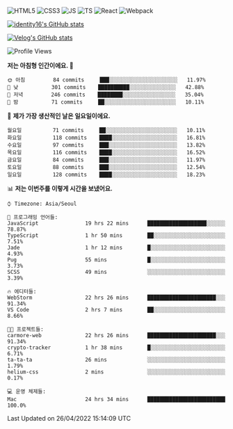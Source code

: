![HTML5](https://img.shields.io/badge/html5-E34F26?style=for-the-badge&logo=html5&logoColor=white)
![CSS3](https://img.shields.io/badge/css3-1572B6?style=for-the-badge&logo=css3&logoColor=white)
![JS](https://img.shields.io/badge/javascript-F7DF1E?style=for-the-badge&logo=javascript&logoColor=black)
![TS](https://img.shields.io/badge/typescript-3178C6?style=for-the-badge&logo=typescript&logoColor=white)
![React](https://img.shields.io/badge/react-61DAFB?style=for-the-badge&logo=javascript&logoColor=black)
![Webpack](https://img.shields.io/badge/webpack-8DD6F9?style=for-the-badge&logo=webpack&logoColor=black)

[![identity16's GitHub stats](https://github-readme-stats.vercel.app/api?username=identity16&theme=graywhite&show_icons=true)](https://github.com/anuraghazra/github-readme-stats)

[![Velog's GitHub stats](https://velog-readme-stats.vercel.app/api?name=identity16)](https://velog-readme-stats.vercel.app/api/redirect?name=identity16)

<!--START_SECTION:waka-->
![Profile Views](http://img.shields.io/badge/Profile%20Views-283-blue)

**저는 아침형 인간이에요. 🐤** 

```text
🌞 아침         84 commits     ███░░░░░░░░░░░░░░░░░░░░░░   11.97% 
🌆 낮　         301 commits    ██████████░░░░░░░░░░░░░░░   42.88% 
🌃 저녁         246 commits    ████████░░░░░░░░░░░░░░░░░   35.04% 
🌙 밤　         71 commits     ██░░░░░░░░░░░░░░░░░░░░░░░   10.11%

```
📅 **제가 가장 생산적인 날은 일요일이에요.** 

```text
월요일          71 commits     ██░░░░░░░░░░░░░░░░░░░░░░░   10.11% 
화요일          118 commits    ████░░░░░░░░░░░░░░░░░░░░░   16.81% 
수요일          97 commits     ███░░░░░░░░░░░░░░░░░░░░░░   13.82% 
목요일          116 commits    ████░░░░░░░░░░░░░░░░░░░░░   16.52% 
금요일          84 commits     ███░░░░░░░░░░░░░░░░░░░░░░   11.97% 
토요일          88 commits     ███░░░░░░░░░░░░░░░░░░░░░░   12.54% 
일요일          128 commits    ████░░░░░░░░░░░░░░░░░░░░░   18.23%

```


📊 **저는 이번주를 이렇게 시간을 보냈어요.** 

```text
⌚︎ Timezone: Asia/Seoul

💬 프로그래밍 언어들: 
JavaScript               19 hrs 22 mins      ███████████████████░░░░░░   78.87% 
TypeScript               1 hr 50 mins        ██░░░░░░░░░░░░░░░░░░░░░░░   7.51% 
Jade                     1 hr 12 mins        █░░░░░░░░░░░░░░░░░░░░░░░░   4.93% 
Pug                      55 mins             █░░░░░░░░░░░░░░░░░░░░░░░░   3.73% 
SCSS                     49 mins             ░░░░░░░░░░░░░░░░░░░░░░░░░   3.39%

🔥 에디터들: 
WebStorm                 22 hrs 26 mins      ██████████████████████░░░   91.34% 
VS Code                  2 hrs 7 mins        ██░░░░░░░░░░░░░░░░░░░░░░░   8.66%

🐱‍💻 프로젝트들: 
carmore-web              22 hrs 26 mins      ██████████████████████░░░   91.34% 
crypto-tracker           1 hr 38 mins        █░░░░░░░░░░░░░░░░░░░░░░░░   6.71% 
ta-ta-ta                 26 mins             ░░░░░░░░░░░░░░░░░░░░░░░░░   1.79% 
helium-css               2 mins              ░░░░░░░░░░░░░░░░░░░░░░░░░   0.17%

💻 운영 체제들: 
Mac                      24 hrs 34 mins      █████████████████████████   100.0%

```


 Last Updated on 26/04/2022 15:14:09 UTC
<!--END_SECTION:waka-->

